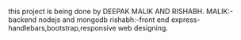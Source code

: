 this project is being done by DEEPAK MALIK AND RISHABH.
MALIK:-backend nodejs and mongodb
rishabh:-front end express-handlebars,bootstrap,responsive web designing.
